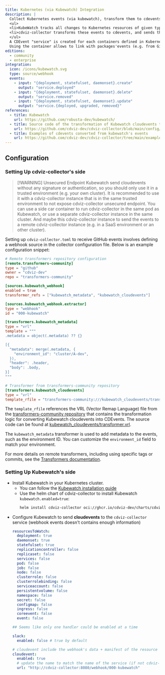 ```yaml
---
title: Kubernetes (via Kubewatch) Integration
description: |
  Collect Kubernetes events (via kubewatch), transform them to cdevents.
  <ul>
  <li>KubeWatch tracks all changes to Kubernetes resources of given types.</li>
  <li>cdviz-collector transforms these events to cdevents, and sends them to the database, listeners,...</li>
  </ul>
  A CDEvent "service" is created for each containers defined in Kubernetes resource (deployment, statefulset, daemonset) that is created, updated, or deleted.
  Using the container allows to link with packages'events (e.g. from GitHub, GitLab, etc.) that are related to the container.
editions:
  - community
  - enterprise
integration:
  icon: /icons/kubewatch.svg
  type: source/webhook
  events:
    - input: "{deployment, statefulset, daemonset}.create"
      output: "service.deployed"
    - input: "{deployment, statefulset, daemonset}.delete"
      output: "service.removed"
    - input: "{deployment, statefulset, daemonset}.update"
      output: "service.{deployed, upgraded, removed}"
references:
  - title: Kubewatch
    url: https://github.com/robusta-dev/kubewatch/
  - title: Source code of the transformation of Kubewatch cloudevents to cdevents
    url: https://github.com/cdviz-dev/cdviz-collector/blob/main/config/transformers/kubewatch_cloudevents.vrl
  - title: Examples of cdevents converted from kubewatch's events
    url: https://github.com/cdviz-dev/cdviz-collector/tree/main/examples/assets/outputs/transform-kubewtach_cloudevents
---
```


<script setup>
import IntegrationCard from '../../../../components/IntegrationCard.vue'
</script>

<IntegrationCard />

## Configuration

### Setting Up cdviz-collector's side

> [!WARNING] Unsecured Endpoint
> Kubewatch send cloudevents without any signature or authentication, so you should only use it in a trusted environment (e.g. your own cluster). It is recommended to use it with a cdviz-collector instance that is in the same trusted environment to not expose cdviz-collector unsecured endpoint. You can use a side car container to run cdviz-collector in the same pod as Kubewatch, or use a separate cdviz-collector instance in the same cluster. And maybe this cdviz-collector instance to send the events to a remote cdviz-collector instance (e.g. in a SaaS environment or an other cluster).

Setting up `cdviz-collector.toml` to receive GitHub events involves defining a webhook source in the collector configuration file. Below is an example configuration snippet:

```toml
# Remote transformers repository configuration
[remote.transformers-community]
type = "github"
owner = "cdviz-dev"
repo = "transformers-community"

[sources.kubewatch_webhook]
enabled = true
transformer_refs = ["kubewatch_metadata", "kubewatch_cloudevents"]

[sources.kubewatch_webhook.extractor]
type = "webhook"
id = "000-kubewatch"

[transformers.kubewatch_metadata]
type = "vrl"
template = """
.metadata = object(.metadata) ?? {}

[{
  "metadata": merge(.metadata, {
    "environment_id": "cluster/A-dev",
  }),
  "header": .header,
  "body": .body,
}]
"""

# Transformer from transformers-community repository
[transformers.kubewatch_cloudevents]
type = "vrl"
template_rfile = "transformers-community:///kubewatch_cloudevents/transformer.vrl"
```

The `template_rfile` references the VRL (Vector Remap Language) file from the [transformers-community repository](https://github.com/cdviz-dev/transformers-community) that contains the transformation logic for converting Kubewatch cloudevents into CDEvents. The source code can be found at [kubewatch_cloudevents/transformer.vrl](https://github.com/cdviz-dev/transformers-community/blob/main/kubewatch_cloudevents/transformer.vrl).

The `kubewatch_metadata` transformer is used to add metadata to the events, such as the environment ID. You can customize the `environment_id` field to match your environment.

For more details on remote transformers, including using specific tags or commits, see the [Transformers documentation](../transformers.md#using-remote-transformers).

### Setting Up Kubewatch's side

- Install Kubewatch in your Kubernetes cluster.
  - You can follow the [Kubewatch installation guide](https://github.com/robusta-dev/kubewatch/tree/master?tab=readme-ov-file#install)
  - Use the helm chart of cdviz-collector to install Kubewatch `kubewatch.enabled=true`:
    ```bash
    helm install cdviz-collector oci://ghcr.io/cdviz-dev/charts/cdviz-collector --set kubewatch.enabled=true
    ```
- Configure Kubewatch to send **cloudevents** to the `cdviz-collector` service (webhook events doesn't contains enough information)
  ```yaml
  resourcesToWatch:
    deployment: true
    daemonset: true
    statefulset: true
    replicationcontroller: false
    replicaset: false
    services: false
    pod: false
    job: false
    node: false
    clusterrole: false
    clusterrolebinding: false
    serviceaccount: false
    persistentvolume: false
    namespace: false
    secret: false
    configmap: false
    ingress: false
    coreevent: false
    event: false

  ## Seems like only one handler could be enabled at a time

  slack:
    enabled: false # true by default

  # cloudevent include the webhook's data + manifest of the resource + ... use by the template
  cloudevent:
    enabled: true
    # update the name to match the name of the service (if not cdviz-collector)
    url: "http://cdviz-collector:8080/webhook/000-kubewatch"
  ```

